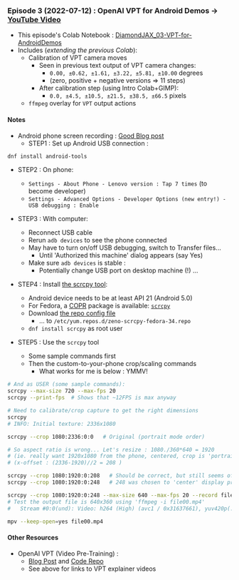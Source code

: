 ### Episode 3 (2022-07-12) : OpenAI VPT for Android Demos &rarr; [YouTube Video](https://youtu.be/S9sAd3DqToE)

* This episode's Colab Notebook : [DiamondJAX_03-VPT-for-AndroidDemos](https://colab.research.google.com/drive/1tUR0Y7fpxF3O_bLfiks6imSzNXJ_BRvK?usp=sharing)
* Includes (_extending the previous Colab_):
    + Calibration of VPT camera moves
      - Seen in previous text output of VPT camera changes: 
        - `0.00, ±0.62, ±1.61, ±3.22, ±5.81, ±10.00` degrees
        - (zero, positive + negative versions &rArr; 11 steps)
      - After calibration step (using Intro Colab+GIMP): 
        - `0.0, ±4.5, ±10.5, ±21.5, ±38.5, ±66.5` pixels
    + `ffmpeg` overlay for `VPT` output actions


#### Notes

* Android phone screen recording : [Good Blog post](https://www.fosslinux.com/46780/cast-video-android-linux.htm)
  + STEP1 : Set up Android USB connection :
```bash
dnf install android-tools
```

* STEP2 : On phone:
    + `Settings - About Phone - Lenovo version : Tap 7 times` (to become developer)
    + `Settings - Advanced Options - Developer Options (new entry!) - USB debugging : Enable`

* STEP3 : With computer:
    * Reconnect USB cable
    * Rerun `adb devices` to see the phone connected
    * May have to turn on/off USB debugging, switch to Transfer files...
        * Until 'Authorized this machine' dialog appears (say Yes) 
    * Make sure `adb devices` is stable : 
        * Potentially change USB port on desktop machine (!) ...

* STEP4 : Install [the scrcpy tool](https://github.com/Genymobile/scrcpy/blob/master/FAQ.md):
    * Android device needs to be at least API 21 (Android 5.0)
    * For Fedora, a [COPR](https://fedoraproject.org/wiki/Category:Copr) package is available: [`scrcpy`](https://copr.fedorainfracloud.org/coprs/zeno/scrcpy/)
    * Download [the repo config file](https://copr.fedorainfracloud.org/coprs/zeno/scrcpy/)
        * ... to `/etc/yum.repos.d/zeno-scrcpy-fedora-34.repo`
    * `dnf install scrcpy` as root user

* STEP5 : Use the `scrcpy` tool
    * Some sample commands first
    * Then the custom-to-your-phone crop/scaling commands
      + What works for me is below : YMMV!

```bash
# And as USER (some sample commands):
scrcpy --max-size 720 --max-fps 20
scrcpy --print-fps  # Shows that ~12FPS is max anyway

# Need to calibrate/crop capture to get the right dimensions
scrcpy 
# INFO: Initial texture: 2336x1080

scrcpy --crop 1080:2336:0:0   # Original (portrait mode order)

# So aspect ratio is wrong... Let's resize : 1080./360*640 = 1920 
# (ie. really want 1920x1080 from the phone, centered, crop is 'portrait')
# (x-offset : (2336-1920)//2 = 208 )

scrcpy --crop 1080:1920:0:208   # Should be correct, but still seems offset...
scrcpy --crop 1080:1920:0:248   # 248 was chosen to 'center' display properly

scrcpy --crop 1080:1920:0:248 --max-size 640 --max-fps 20 --record file00.mp4
# Test the output file is 640x360 using 'ffmpeg -i file00.mp4'
#   Stream #0:0(und): Video: h264 (High) (avc1 / 0x31637661), yuv420p(...), 640x360, 19.78 fps ...

mpv --keep-open=yes file00.mp4

```


#### Other Resources

* OpenAI VPT (Video Pre-Training) : 
    * [Blog Post](https://openai.com/blog/vpt/) and [Code Repo](https://github.com/openai/Video-Pre-Training)
    * See above for links to VPT explainer videos
